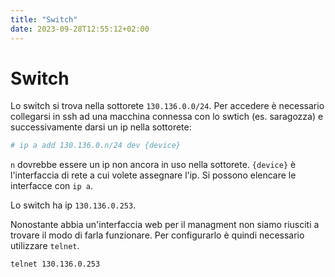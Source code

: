 ```yaml
---
title: "Switch"
date: 2023-09-28T12:55:12+02:00
---
```


# Switch

Lo switch si trova nella sottorete `130.136.0.0/24`. Per accedere è necessario
collegarsi in ssh ad una macchina connessa con lo swtich (es. saragozza) e 
successivamente darsi un ip nella sottorete:
```bash
# ip a add 130.136.0.n/24 dev {device}
```
`n` dovrebbe essere un ip non ancora in uso nella sottorete. `{device}` è 
l'interfaccia di rete a cui volete assegnare l'ip. Si possono elencare le 
interfacce con `ip a`.

Lo switch ha ip `130.136.0.253`.

Nonostante abbia un'interfaccia web per il managment non siamo riusciti a trovare
il modo di farla funzionare. Per configurarlo è quindi necessario utilizzare 
`telnet`.

```bash
telnet 130.136.0.253
```


